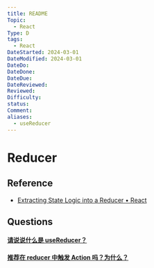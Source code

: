 ```yaml
---
title: README
Topic:
  - React
Type: D
tags:
  - React
DateStarted: 2024-03-01
DateModified: 2024-03-01
DateDo:
DateDone:
DateDue:
DateReviewed:
Reviewed:
Difficulty:
status:
Comment:
aliases:
  - useReducer
---
```


# Reducer

## Reference

- [Extracting State Logic into a Reducer • React](https://beta.reactjs.org/learn/extracting-state-logic-into-a-reducer)

## Questions

#### [请说说什么是 useReducer？](https://github.com/haizlin/fe-interview/issues/707)

#### [推荐在 reducer 中触发 Action 吗？为什么？](https://github.com/haizlin/fe-interview/issues/915)
